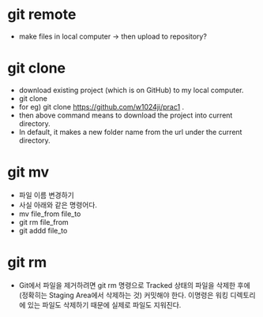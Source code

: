 # git remote 
- make files in local computer -> then upload to repository?

# git clone
- download existing project (which is on GitHub) to my local computer. 
- git clone <url> <the folder you want to download>
- for eg) git clone https://github.com/w1024ji/prac1 .
- then above command means to download the project into current directory. 
- In default, it makes a new folder name from the url under the current directory.

# git mv
- 파일 이름 변경하기
- 사실 아래와 같은 명령어다.
- mv file_from file_to
- git rm file_from
- git addd file_to

# git rm
- Git에서 파일을 제거하려면 git rm 명령으로 Tracked 상태의 파일을 삭제한 후에 (정확히는 Staging Area에서 삭제하는 것) 커밋해야 한다. 이명령은 워킹 디렉토리에 있는 파일도 삭제하기 때문에 실제로 파일도 지워진다. 

